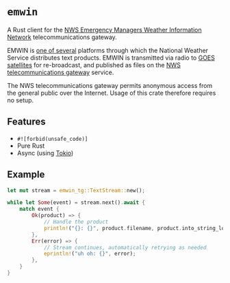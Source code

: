 # `emwin`

A Rust client for the [NWS Emergency Managers Weather Information Network](https://www.weather.gov/emwin/)
telecommunications gateway.

EMWIN is [one of several](https://www.weather.gov/nwws/dissemination) platforms through which the National Weather
Service distributes text products. EMWIN is transmitted via radio to [GOES
satellites](https://noaasis.noaa.gov/GOES/HRIT/broadcast.html) for re-broadcast, and published as files on the
[NWS telecommunications gateway](https://www.weather.gov/tg/anonymous) service.

The NWS telecommunications gateway permits anonymous access from the general public over the Internet. Usage of this
crate therefore requires no setup.

## Features

* `#![forbid(unsafe_code)]`
* Pure Rust
* Async (using [Tokio](https://tokio.rs))

## Example

```rust
let mut stream = emwin_tg::TextStream::new();

while let Some(event) = stream.next().await {
    match event {
        Ok(product) => {
            // Handle the product
            println!("{}: {}", product.filename, product.into_string_lossy());
        },
        Err(error) => {
            // Stream continues, automatically retrying as needed
            eprintln!("uh oh: {}", error);
        },
    }
}
```
